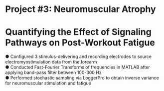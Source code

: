 # Project #3: Neuromuscular Atrophy
# Quantifying the Effect of Signaling Pathways on Post-Workout Fatigue

● Configured 3 stimulus-delivering and recording electrodes to source electromyostimulation data from the forearm           
● Conducted Fast-Fourier Transforms of frequencies in MATLAB after applying band-pass filter between 100-300 Hz          
● Performed stochastic sampling via LoggerPro to obtain inverse variance for neuromuscular stimulation and fatigue                           
